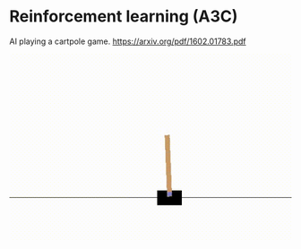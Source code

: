 # Reinforcement learning (A3C)
AI playing a cartpole game.  https://arxiv.org/pdf/1602.01783.pdf

![image1](https://github.com/knkasa/a3c_cartpole/blob/main/cartpole.png)

